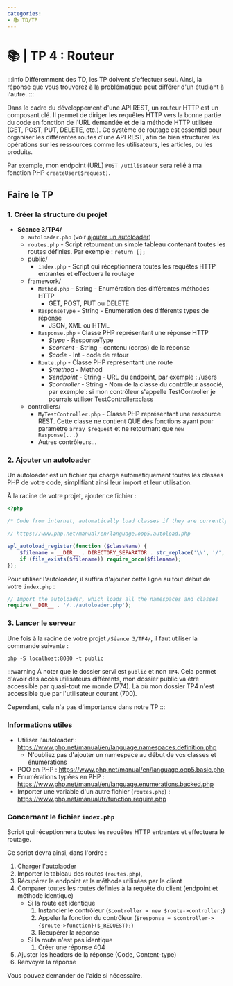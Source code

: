 ```yaml
---
categories:
- 📚 TD/TP
---
```


# 📚 | TP 4 : Routeur

:::info
Différemment des TD, les TP doivent s'effectuer seul. Ainsi, la réponse que vous trouverez à la problématique peut différer d'un étudiant à l'autre.
:::

Dans le cadre du développement d'une API REST, un routeur HTTP est un composant clé. Il permet de diriger les requêtes HTTP vers la bonne partie du code en fonction de l'URL demandée et de la méthode HTTP utilisée (GET, POST, PUT, DELETE, etc.).
Ce système de routage est essentiel pour organiser les différentes routes d'une API REST, afin de bien structurer les opérations sur les ressources comme les utilisateurs, les articles, ou les produits.

Par exemple, mon endpoint (URL) `POST /utilisateur` sera relié à ma fonction PHP `createUser($request)`.

## Faire le TP

### 1. Créer la structure du projet

- **Séance 3/TP4/**
  - `autoloader.php` (voir [ajouter un autoloader](#2-ajouter-un-autoloader))
  - `routes.php` - Script retournant un simple tableau contenant toutes les routes définies. Par exemple : `return [];`
  - public/ 
    - `index.php` - Script qui réceptionnera toutes les requêtes HTTP entrantes et effectuera le routage
  - framework/
    - `Method.php` - String - Enumération des différentes méthodes HTTP
      - GET, POST, PUT ou DELETE
    - `ResponseType` - String - Enumération des différents types de réponse
      - JSON, XML ou HTML
    - `Response.php` - Classe PHP représentant une réponse HTTP
      - _$type_ - ResponseType
      - _$content_ - String - contenu (corps) de la réponse
      - _$code_ - Int - code de retour
    - `Route.php` - Classe PHP représentant une route
      - _$method_ - Method
      - _$endpoint_ - String - URL du endpoint, par exemple : /users
      - _$controller_ - String - Nom de la classe du contrôleur associé, par exemple : si mon contrôleur s'appelle TestController je pourrais utiliser TestController::class 
  - controllers/
    - `MyTestController.php` - Classe PHP représentant une ressource REST. Cette classe ne contient QUE des fonctions ayant pour paramètre `array $request` et ne retournant que `new Response(...)`
    - Autres contrôleurs...

### 2. Ajouter un autoloader

Un autoloader est un fichier qui charge automatiquement toutes les classes PHP de votre code, simplifiant ainsi leur import et leur utilisation.

À la racine de votre projet, ajouter ce fichier :

```php title="autoloader.php"
<?php

/* Code from internet, automatically load classes if they are currently not loaded */

// https://www.php.net/manual/en/language.oop5.autoload.php

spl_autoload_register(function ($className) {
    $filename = __DIR__ . DIRECTORY_SEPARATOR . str_replace('\\', '/', $className) . '.php';
    if (file_exists($filename)) require_once($filename);
});
```

Pour utiliser l'autoloader, il suffira d'ajouter cette ligne au tout début de votre `index.php` :

```php
// Import the autoloader, which loads all the namespaces and classes
require(__DIR__ . '/../autoloader.php');
```

### 3. Lancer le serveur

Une fois à la racine de votre projet `/Séance 3/TP4/`, il faut utiliser la commande suivante :

```shell
php -S localhost:8080 -t public
```

:::warning
À noter que le dossier servi est `public` et non `TP4`. Cela permet d'avoir des accès utilisateurs différents, mon dossier public va être accessible par quasi-tout me monde (774). Là où mon dossier TP4 n'est accessible que par l'utilisateur courant (700).

Cependant, cela n'a pas d'importance dans notre TP
:::

### Informations utiles

- Utiliser l'autoloader : https://www.php.net/manual/en/language.namespaces.definition.php
  - N'oubliez pas d'ajouter un namespace au début de vos classes et énumérations
- POO en PHP : https://www.php.net/manual/en/language.oop5.basic.php
- Enumérations typées en PHP : https://www.php.net/manual/en/language.enumerations.backed.php
- Importer une variable d'un autre fichier (`routes.php`) : https://www.php.net/manual/fr/function.require.php

### Concernant le fichier `index.php`

Script qui réceptionnera toutes les requêtes HTTP entrantes et effectuera le routage.

Ce script devra ainsi, dans l'ordre :

1. Charger l'autolaoder
2. Importer le tableau des routes (`routes.php`),
3. Récupérer le endpoint et la méthode utilisées par le client
4. Comparer toutes les routes définies à la requête du client (endpoint et méthode identique)
   - Si la route est identique
     1. Instancier le contrôleur (`$controller = new $route->controller;`)
     2. Appeler la fonction du contrôleur (`$response = $controller->{$route->function}($_REQUEST);`)
     3. Récupérer la réponse
   - Si la route n'est pas identique
     1. Créer une réponse 404
5. Ajuster les headers de la réponse (Code, Content-type)
6. Renvoyer la réponse

Vous pouvez demander de l'aide si nécessaire.